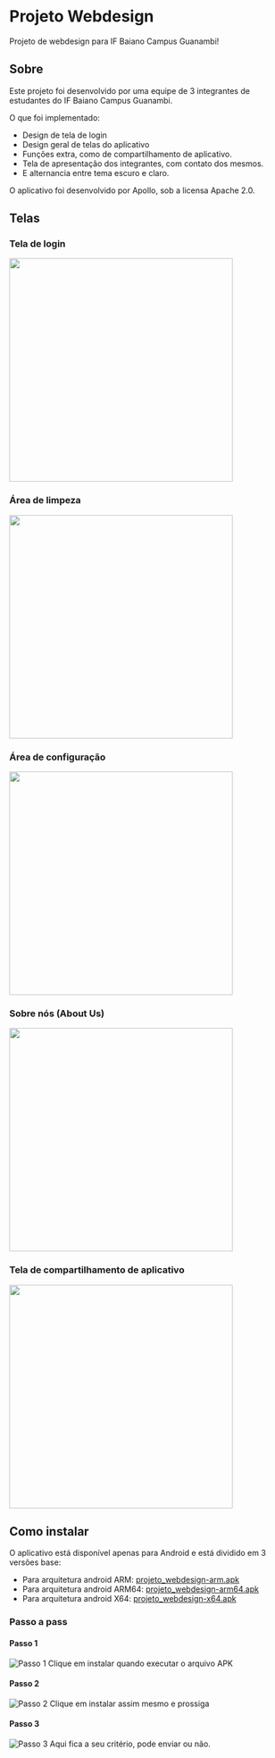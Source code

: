 # Projeto Webdesign

Projeto de webdesign para IF Baiano Campus Guanambi!

## Sobre

Este projeto foi desenvolvido por uma equipe de 3 integrantes de estudantes do IF Baiano Campus Guanambi.

O que foi implementado:

- Design de tela de login
- Design geral de telas do aplicativo
- Funções extra, como de compartilhamento de aplicativo.
- Tela de apresentação dos integrantes, com contato dos mesmos.
- E alternancia entre tema escuro e claro.

O aplicativo foi desenvolvido por Apollo, sob a licensa Apache 2.0.

## Telas
### Tela de login
<img src="resources/screenshots/print_login.jpg" height="400">

### Área de limpeza
<img src="resources/screenshots/print_clean.jpg" height="400">

### Área de configuração
<img src="resources/screenshots/print_account.jpg" height="400">

### Sobre nós (About Us)
<img src="resources/screenshots/print_aboutus.jpg" height="400">

### Tela de compartilhamento de aplicativo
<img src="resources/screenshots/print_share_app.jpg" height="400">


## Como instalar

O aplicativo está disponível apenas para Android e está dividido em 3 versões base:

- Para arquitetura android ARM: [projeto_webdesign-arm.apk](resources/builds/projeto_webdesign-arm.apk)
- Para arquitetura android ARM64: [projeto_webdesign-arm64.apk](resources/builds/projeto_webdesign-arm64.apk)
- Para arquitetura android X64: [projeto_webdesign-x64.apk](resources/builds/projeto_webdesign-x64.apk)

### Passo a pass
#### Passo 1
![Passo 1](resources/screenshots/print_install_01.jpg)
Clique em instalar quando executar o arquivo APK
#### Passo 2
![Passo 2](resources/screenshots/print_install_02.jpg.jpg)
Clique em instalar assim mesmo e prossiga
#### Passo 3
![Passo 3](resources/screenshots/print_install_03.jpg)
Aqui fica a seu critério, pode enviar ou não.
